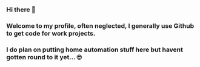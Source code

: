 ### Hi there 👋

### Welcome to my profile, often neglected, I generally use Github to get code for work projects.

### I do plan on putting home automation stuff here but havent gotten round to it yet... 🙄 
<!--
**paddy12309/paddy12309** is a ✨ _special_ ✨ repository because its `README.md` (this file) appears on your GitHub profile.

Here are some ideas to get you started:

- 🔭 I’m currently working on ...
- 🌱 I’m currently learning ...
- 👯 I’m looking to collaborate on ...
- 🤔 I’m looking for help with ...
- 💬 Ask me about ...
- 📫 How to reach me: ...
- 😄 Pronouns: ...
- ⚡ Fun fact: ...
-->
